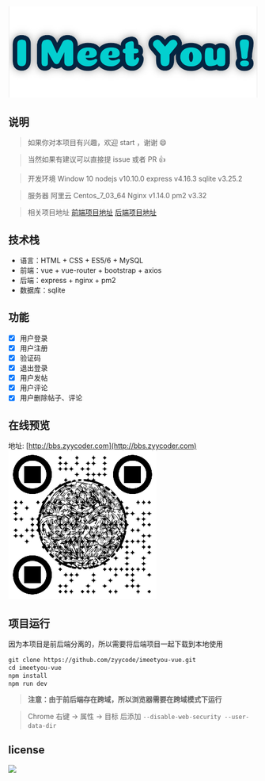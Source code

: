 ![](/imeetyou-logo.png)

## 说明
> 如果你对本项目有兴趣，欢迎 start ，谢谢 😄

> 当然如果有建议可以直接提 issue 或者 PR 👍

> 开发环境 Window 10 nodejs v10.10.0 express v4.16.3 sqlite v3.25.2

> 服务器 阿里云 Centos_7_03_64 Nginx v1.14.0 pm2 v3.32

> 相关项目地址 [前端项目地址](https://github.com/zyycode/imeetyou-vue) [后端项目地址](https://github.com/zyycode/imeetyou-node)

## 技术栈
- 语言：HTML + CSS + ES5/6 + MySQL
- 前端：vue + vue-router + bootstrap + axios
- 后端：express + nginx + pm2
- 数据库：sqlite

## 功能
- [x] 用户登录
- [x] 用户注册
- [x] 验证码
- [x] 退出登录
- [x] 用户发帖
- [x] 用户评论
- [x] 用户删除帖子、评论

## 在线预览
地址: [http://bbs.zyycoder.com](http://bbs.zyycoder.com)
![](/code.png)

## 项目运行
因为本项目是前后端分离的，所以需要将后端项目一起下载到本地使用

```
git clone https://github.com/zyycode/imeetyou-vue.git
cd imeetyou-vue
npm install
npm run dev
```
> **注意：由于前后端存在跨域，所以浏览器需要在跨域模式下运行**

> Chrome 右键 -> 属性 -> 目标 后添加 `--disable-web-security --user-data-dir`

## license
![](https://badgen.net/github/license/micromatch/micromatch)
